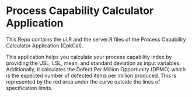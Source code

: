 Process Capability Calculator Application
===================

This Repo contains the ui.R and the server.R files of the Process Capability Calculator Application (CpkCal).

This application helps you calculate your process capability index by providing the USL, LSL, mean, and standard deviation as input variables. Additionally, it calculates the Defect Per Million Opportunity (DPMO) which is the expected number of defected items per million produced. This is represented by the red area under the curve outside the lines of specification limits.